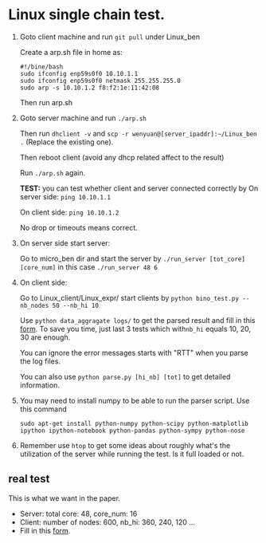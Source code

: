 # Linux single chain test.

1. Goto client machine and run `git pull` under Linux_ben

   Create a arp.sh file in home as:

   ```
   #!/bine/bash
   sudo ifconfig enp59s0f0 10.10.1.1
   sudo ifconfig enp59s0f0 netmask 255.255.255.0
   sudo arp -s 10.10.1.2 f8:f2:1e:11:42:08
   ```

   Then run arp.sh

2. Goto server machine and run `./arp.sh`

   Then run `dhclient -v` and `scp -r wenyuan@[server_ipaddr]:~/Linux_ben .` (Replace the existing one).

   Then reboot client (avoid any dhcp related affect to the result)

   Run `./arp.sh` again. 

   **TEST:** you can test whether client and server connected correctly by
   On server side: `ping 10.10.1.1`

   On client side: `ping 10.10.1.2`

   No drop or timeouts means correct.

3. On server side start server: 

   Go to micro_ben dir and start the server by `./run_server [tot_core] [core_num]` in this case `./run_server 48 6`

4. On client side: 

   Go to Linux_client/Linux_expr/ start clients by  `python bino_test.py --nb_nodes 50 --nb_hi 10`

   Use `python data_aggragate logs/` to get the parsed result and fill in this [form](https://docs.google.com/spreadsheets/d/1kYjBN4baGQhIMVxm-uOobD4_mLcDQu60JVrAX5Gh5d0/edit#gid=0). To save you time, just last 3 tests which with`nb_hi` equals 10, 20, 30 are enough.

   You can ignore the error messages starts with "RTT" when you parse the log files. 

   You can also use `python parse.py [hi_nb] [tot]` to get detailed information.

5. You may need to install numpy to be able to run the parser script. Use this command

   `sudo apt-get install python-numpy python-scipy python-matplotlib ipython ipython-notebook python-pandas python-sympy python-nose`

6. Remember use `htop` to get some ideas about roughly what's the utilization of the server while running the test. Is it full loaded or not. 

## real test

This is what we want in the paper.

+ Server: total core: 48, core_num: 16
+ Client: number of nodes: 600, nb_hi: 360, 240, 120 ...
+ Fill in this [form](https://docs.google.com/spreadsheets/d/1kYjBN4baGQhIMVxm-uOobD4_mLcDQu60JVrAX5Gh5d0/edit#gid=1013723605).